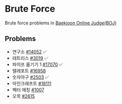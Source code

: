 # Brute Force

Brute force problems in [Baekjoon Online Judge(BOJ)](https://www.acmicpc.net/)

## Problems

* 연구소 [#14052](https://www.acmicpc.net/problem/14502) ✅
* 테트리스 [#3019](https://www.acmicpc.net/problem/3019) ✅
* 파이프 옮기기 1 [#17070](https://www.acmicpc.net/problem/17070) ✅
* 텔레포트 [#16958](https://www.acmicpc.net/problem/16958)
* 숫자야구 [#2503](https://www.acmicpc.net/problem/2503) ✅
* 마인크래프트 [#18111](https://www.acmicpc.net/problem/18111)
* 벡터 매칭 [#1007](https://www.acmicpc.net/problem/1007)
* 오목 [#2615](https://www.acmicpc.net/problem/2615)